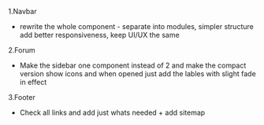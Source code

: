 1.Navbar 
- rewrite the whole component - separate into modules, simpler structure add better responsiveness, keep UI/UX the same

2.Forum
- Make the sidebar one component instead of 2 and make the compact version show icons and when opened just add the lables with slight fade in effect

3.Footer
- Check all links and add just whats needed + add sitemap
